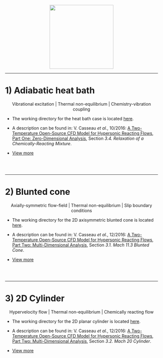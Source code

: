 <div class="paragraph"><p><br>
<br></p></div>
  
<p align="center">
<img src="https://github.com/vincentcasseau/hyStrath/blob/master/doc/images/hy2FoamLogo.png" width="210">
</p>


---  
# 1) Adiabatic heat bath

<p align="center">
Vibrational excitation | Thermal non-equilibrium | Chemistry-vibration coupling  
</p>

+ The working directory for the heat bath case is located [here](https://github.com/vincentcasseau/hyStrath/tree/master/run/hyStrath/hy2Foam/heatBath).  

+ A description can be found in: V. Casseau _et al._, 10/2016: [A Two-Temperature Open-Source CFD Model for Hypersonic Reacting Flows, Part One: Zero-Dimensional Analysis](http://www.mdpi.com/2226-4310/3/4/34/html), Section _3.4. Relaxation of a Chemically-Reacting Mixture_.  

+ [View more](https://github.com/vincentcasseau/hyStrath/wiki/Tutorials-::-hy2Foam-::-heatBath)


<div class="paragraph"><p><br>
<br></p></div>

---  
# 2) Blunted cone

<p align="center">
Axially-symmetric flow-field | Thermal non-equilibrium | Slip boundary conditions  
</p>

+ The working directory for the 2D axisymmetric blunted cone is located [here](https://github.com/vincentcasseau/hyStrath/tree/master/run/hyStrath/hy2Foam/bluntedCone).  

+ A description can be found in: V. Casseau _et al._, 12/2016: [A Two-Temperature Open-Source CFD Model for Hypersonic Reacting Flows, Part Two: Multi-Dimensional Analysis](http://www.mdpi.com/2226-4310/3/4/45/html), Section _3.1. Mach 11.3 Blunted Cone_.  

+ [View more](https://github.com/vincentcasseau/hyStrath/wiki/Tutorials-::-hy2Foam--::--bluntedCone)

<div class="paragraph"><p><br>
<br></p></div>

---  
# 3) 2D Cylinder

<p align="center">
Hypervelocity flow | Thermal non-equilibrium | Chemically reacting flow
</p>

+ The working directory for the 2D planar cylinder is located [here](https://github.com/vincentcasseau/hyStrath/tree/master/run/hyStrath/hy2Foam/cylinderReactingMach20). 

+ A description can be found in: V. Casseau _et al._, 12/2016: [A Two-Temperature Open-Source CFD Model for Hypersonic Reacting Flows, Part Two: Multi-Dimensional Analysis](http://www.mdpi.com/2226-4310/3/4/45/html), Section _3.2. Mach 20 Cylinder_.  

+ [View more](https://github.com/vincentcasseau/hyStrath/wiki/Tutorials-::-hy2Foam-::-2D-Cylinder)


<br>
